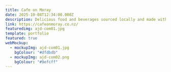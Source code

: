 ```yaml
---
title: Cafe on Moray
date: 2025-10-08T12:34:00.000Z
description: Delicious food and beverages sourced locally and made with the community in mind
link: https://cafeonmoray.co.nz/
featuredimg: ajd-com01.jpg
template: portfolio
featured: true
webMockup:
  - mockupImg: ajd-com01.jpg
    bgColour: "#dfdbdb"
  - mockupImg: ajd-com02.png
    bgColour: "#9efcff"
---
```

